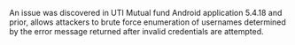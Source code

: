 An issue was discovered in UTI Mutual fund Android application 5.4.18 and prior, allows attackers to brute force enumeration of usernames determined by the error message returned after invalid credentials are attempted.